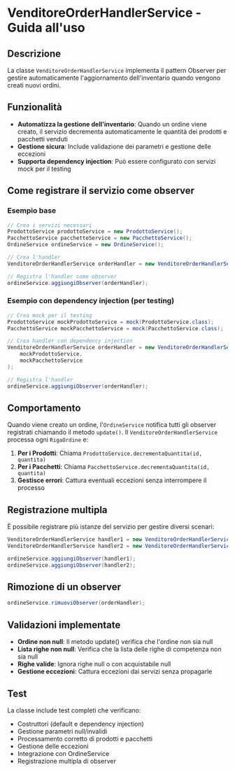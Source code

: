 # VenditoreOrderHandlerService - Guida all'uso

## Descrizione

La classe `VenditoreOrderHandlerService` implementa il pattern Observer per gestire automaticamente l'aggiornamento dell'inventario quando vengono creati nuovi ordini.

## Funzionalità

- **Automatizza la gestione dell'inventario**: Quando un ordine viene creato, il servizio decrementa automaticamente le quantità dei prodotti e pacchetti venduti
- **Gestione sicura**: Include validazione dei parametri e gestione delle eccezioni
- **Supporta dependency injection**: Può essere configurato con servizi mock per il testing

## Come registrare il servizio come observer

### Esempio base

```java
// Crea i servizi necessari
ProdottoService prodottoService = new ProdottoService();
PacchettoService pacchettoService = new PacchettoService();
OrdineService ordineService = new OrdineService();

// Crea l'handler
VenditoreOrderHandlerService orderHandler = new VenditoreOrderHandlerService();

// Registra l'handler come observer
ordineService.aggiungiObserver(orderHandler);
```

### Esempio con dependency injection (per testing)

```java
// Crea mock per il testing
ProdottoService mockProdottoService = mock(ProdottoService.class);
PacchettoService mockPacchettoService = mock(PacchettoService.class);

// Crea handler con dependency injection
VenditoreOrderHandlerService orderHandler = new VenditoreOrderHandlerService(
    mockProdottoService, 
    mockPacchettoService
);

// Registra l'handler
ordineService.aggiungiObserver(orderHandler);
```

## Comportamento

Quando viene creato un ordine, l'`OrdineService` notifica tutti gli observer registrati chiamando il metodo `update()`. Il `VenditoreOrderHandlerService` processa ogni `RigaOrdine` e:

1. **Per i Prodotti**: Chiama `ProdottoService.decrementaQuantita(id, quantita)`
2. **Per i Pacchetti**: Chiama `PacchettoService.decrementaQuantita(id, quantita)`
3. **Gestisce errori**: Cattura eventuali eccezioni senza interrompere il processo

## Registrazione multipla

È possibile registrare più istanze del servizio per gestire diversi scenari:

```java
VenditoreOrderHandlerService handler1 = new VenditoreOrderHandlerService();
VenditoreOrderHandlerService handler2 = new VenditoreOrderHandlerService();

ordineService.aggiungiObserver(handler1);
ordineService.aggiungiObserver(handler2);
```

## Rimozione di un observer

```java
ordineService.rimuoviObserver(orderHandler);
```

## Validazioni implementate

- **Ordine non null**: Il metodo update() verifica che l'ordine non sia null
- **Lista righe non null**: Verifica che la lista delle righe di competenza non sia null
- **Righe valide**: Ignora righe null o con acquistabile null
- **Gestione eccezioni**: Cattura eccezioni dai servizi senza propagarle

## Test

La classe include test completi che verificano:

- Costruttori (default e dependency injection)
- Gestione parametri null/invalidi
- Processamento corretto di prodotti e pacchetti
- Gestione delle eccezioni
- Integrazione con OrdineService
- Registrazione multipla di observer
